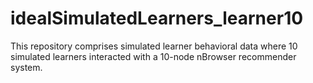 # idealSimulatedLearners_learner10

This repository comprises simulated learner behavioral data where 10 simulated learners interacted with a 10-node nBrowser
recommender system.
